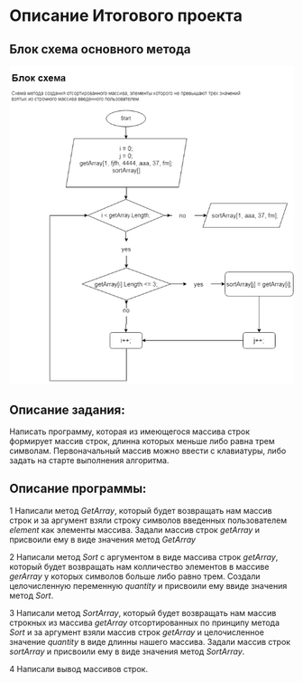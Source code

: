
# Описание Итогового проекта #

## Блок схема основного метода ##

![блок схема](/%D0%91%D0%BB%D0%BE%D0%BA%20%D1%81%D1%85%D0%B5%D0%BC%D0%B0.drawio.png)

## Описание задания: ##

Написать программу, которая из имеющегося массива строк формирует массив строк, длинна которых меньше либо равна трем символам. Первоначальный массив можно ввести с клавиатуры, либо задать на старте выполнения алгоритма. 

## Описание программы: ##

1 Написали метод *GetArray*, который будет возвращать нам массив строк и за аргумент взяли строку символов введенных пользователем *element* как элементы массива. Задали массив строк *getArray* и присвоили ему в виде значения метод *GetArray*

2 Написали метод *Sort* с аргументом в виде массива строк *getArray*, который будет возвращать нам колличество элементов в массиве *gerArray* у которых символов больше либо равно трем. Создали целочисленную переменную *quantity* и присвоили ему ввиде значения метод *Sort*.

3 Написали метод *SortArray*, который будет возвращать нам массив строкных из массива *getArray* отсортированных по принципу метода *Sort* и за аргумент взяли  массив строк *getArray* и целочисленное значение *quantity* в виде длинны нашего массива. Задали массив строк *sortArray* и присвоили ему в виде значения метод *SortArray*.

4 Написали вывод массивов строк.



